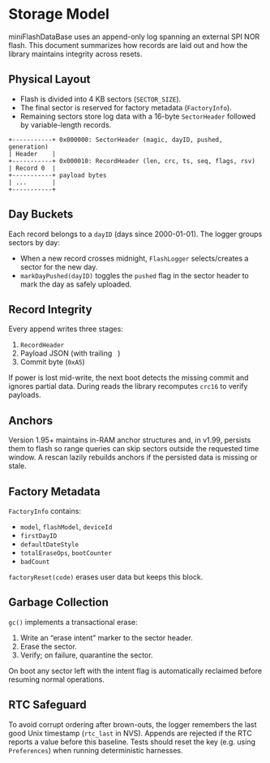 # Storage Model

miniFlashDataBase uses an append-only log spanning an external SPI NOR flash.
This document summarizes how records are laid out and how the library maintains
integrity across resets.

## Physical Layout

- Flash is divided into 4 KB sectors (`SECTOR_SIZE`).
- The final sector is reserved for factory metadata (`FactoryInfo`).
- Remaining sectors store log data with a 16-byte `SectorHeader` followed by
  variable-length records.

```
+-----------+ 0x000000: SectorHeader (magic, dayID, pushed, generation)
| Header    |
+-----------+ 0x000010: RecordHeader (len, crc, ts, seq, flags, rsv)
| Record 0  |
+-----------+ payload bytes
| ...       |
+-----------+
```

## Day Buckets

Each record belongs to a `dayID` (days since 2000-01-01). The logger groups
sectors by day:

- When a new record crosses midnight, `FlashLogger` selects/creates a sector for
  the new day.
- `markDayPushed(dayID)` toggles the `pushed` flag in the sector header to mark
  the day as safely uploaded.

## Record Integrity

Every append writes three stages:

1. `RecordHeader`
2. Payload JSON (with trailing `
`)
3. Commit byte (`0xA5`)

If power is lost mid-write, the next boot detects the missing commit and ignores
partial data. During reads the library recomputes `crc16` to verify payloads.

## Anchors

Version 1.95+ maintains in-RAM anchor structures and, in v1.99, persists them to
flash so range queries can skip sectors outside the requested time window. A
rescan lazily rebuilds anchors if the persisted data is missing or stale.

## Factory Metadata

`FactoryInfo` contains:

- `model`, `flashModel`, `deviceId`
- `firstDayID`
- `defaultDateStyle`
- `totalEraseOps`, `bootCounter`
- `badCount`

`factoryReset(code)` erases user data but keeps this block.

## Garbage Collection

`gc()` implements a transactional erase:

1. Write an “erase intent” marker to the sector header.
2. Erase the sector.
3. Verify; on failure, quarantine the sector.

On boot any sector left with the intent flag is automatically reclaimed before
resuming normal operations.

## RTC Safeguard

To avoid corrupt ordering after brown-outs, the logger remembers the last good
Unix timestamp (`rtc_last` in NVS). Appends are rejected if the RTC reports a
value before this baseline. Tests should reset the key (e.g. using `Preferences`)
when running deterministic harnesses.
